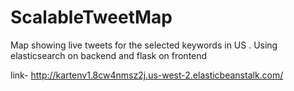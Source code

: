 # ScalableTweetMap
Map showing live tweets for the selected keywords in US .
Using elasticsearch on backend and flask on frontend

link- http://kartenv1.8cw4nmsz2j.us-west-2.elasticbeanstalk.com/
